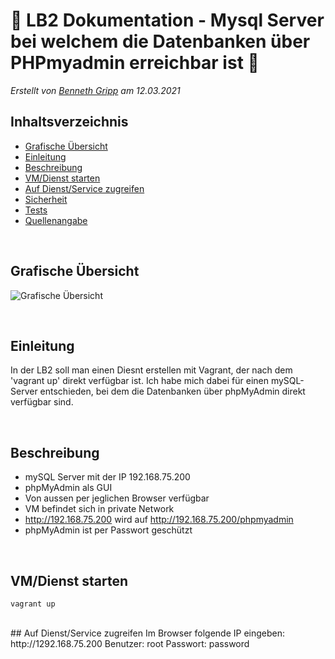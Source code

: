 # 📖 LB2 Dokumentation - Mysql Server bei welchem die Datenbanken über PHPmyadmin erreichbar ist 📖

_Erstellt von [Benneth Gripp](https://github.com/1JustBen5) am 12.03.2021_

## Inhaltsverzeichnis
- [Grafische Übersicht](#Grafische-Übersicht) 
- [Einleitung](#Einleitung) 
- [Beschreibung](#Beschreibung) 
- [VM/Dienst starten](#VM/Dienst-starten) 
- [Auf Dienst/Service zugreifen](#Auf-Dienst/Service-zugreifen) 
- [Sicherheit](#Sicherheit) 
- [Tests](#Tests) 
- [Quellenangabe](#Quellenangabe) 

<br>

## Grafische Übersicht
![Grafische Übersicht](Pictures/Grafische_Übersicht.png)

<br>

## Einleitung
In der LB2 soll man einen Diesnt erstellen mit Vagrant, der nach dem 'vagrant up' direkt verfügbar ist. Ich habe mich dabei für einen mySQL-Server entschieden, bei dem die Datenbanken über phpMyAdmin direkt verfügbar sind.

<br>

## Beschreibung
  * mySQL Server mit der IP 192.168.75.200
  * phpMyAdmin als GUI
  * Von aussen per jeglichen Browser verfügbar
  * VM befindet sich in private Network
  * http://192.168.75.200 wird auf http://192.168.75.200/phpmyadmin
  * phpMyAdmin ist per Passwort geschützt

<br>

## VM/Dienst starten
    vagrant up

<br>
## Auf Dienst/Service zugreifen
    Im Browser folgende IP eingeben: http://1292.168.75.200
    Benutzer: root  
    Passwort: password

<br>


